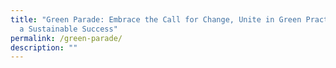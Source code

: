 ```yaml
---
title: "Green Parade: Embrace the Call for Change, Unite in Green Practices for
  a Sustainable Success"
permalink: /green-parade/
description: ""
---
```

